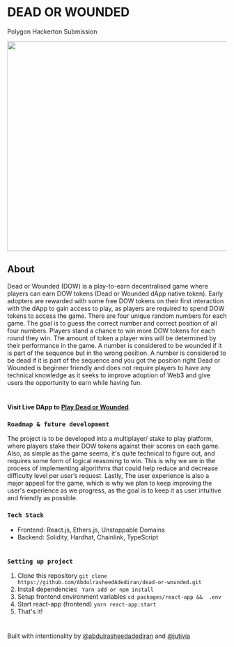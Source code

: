 # **DEAD OR WOUNDED**
Polygon Hackerton Submission

<img src="./asset/dow.png" width="768" height="480">

## About

Dead or Wounded (DOW) is a play-to-earn decentralised game where players can earn DOW tokens (Dead or Wounded dApp native token).
Early adopters are rewarded with some free DOW tokens on their first interaction with the dApp to gain access to play, as players are required to spend DOW tokens to access the game.
There are four unique random numbers for each game. The goal is to guess the correct number and correct position of all four numbers.
Players stand a chance to win more DOW tokens for each round they win. The amount of token a player wins will be determined by their performance in the game.
A number is considered to be wounded if it is part of the sequence but in the wrong position.
A number is considered to be dead if it is part of the sequence and you got the position right
Dead or Wounded is beginner friendly and does not require players to have any technical knowledge as it seeks to improve adoption of Web3 and give users the opportunity to earn while having fun.

#
**Visit Live DApp to [Play Dead or Wounded](https://deadorwounded.io)**.


### **`Roadmap & future development`**
The project is to be developed into a multiplayer/ stake to play platform, where players stake their DOW tokens against their scores on each game.
Also, as simple as the game seems, it's quite technical to figure out, and requires some form of logical reasoning to win. This is why we are in the process of implementing algorithms that could help reduce and decrease difficulty level per user’s request.
Lastly, The user experience is also a major appeal for the game, which is why we plan to keep improving the user's experience as we progress, as the goal is to keep it as user intuitive and friendly as possible.
### **`Tech Stack`**

* Frontend: React.js, Ethers.js, Unstoppable Domains
* Backend: Solidity, Hardhat, Chainlink, TypeScript

#
### **`Setting up project`**
1. Clone this repository
      `git clone https://github.com/AbdulrasheedAdediran/dead-or-wounded.git`
2. Install dependencies
  ` Yarn add or npm install`
3. Setup frontend environment variables
  `cd packages/react-app &&  .env`
4. Start react-app (frontend)
  `yarn react-app:start`
5. That's it!

# 
Built with intentionality by [@abdulrasheedadediran](https://github.com/AbdulrasheedAdediran) and [@jutivia](https://github.com/jutivia)
